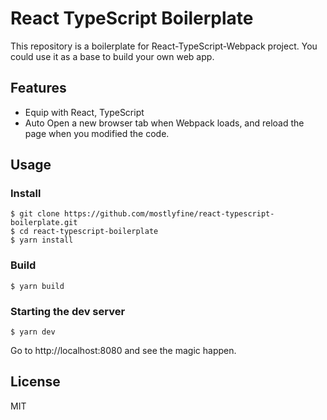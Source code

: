 # React TypeScript Boilerplate

This repository is a boilerplate for React-TypeScript-Webpack project. You could use it as a base to build your own web app.

## Features

- Equip with React, TypeScript
- Auto Open a new browser tab when Webpack loads, and reload the page when you modified the code.

## Usage

### Install

```
$ git clone https://github.com/mostlyfine/react-typescript-boilerplate.git
$ cd react-typescript-boilerplate
$ yarn install
```

### Build

```
$ yarn build
```

### Starting the dev server

```
$ yarn dev
```

Go to http://localhost:8080 and see the magic happen.


## License

MIT

